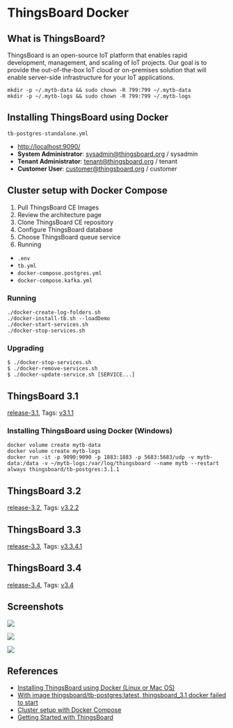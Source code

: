 # ThingsBoard Docker

## What is ThingsBoard?
ThingsBoard is an open-source IoT platform that enables rapid development, management, and scaling of IoT projects. Our goal is to provide the out-of-the-box IoT cloud or on-premises solution that will enable server-side infrastructure for your IoT applications.

```
mkdir -p ~/.mytb-data && sudo chown -R 799:799 ~/.mytb-data
mkdir -p ~/.mytb-logs && sudo chown -R 799:799 ~/.mytb-logs
```

## Installing ThingsBoard using Docker
`tb-postgres-standalone.yml`

- [http://localhost:9090/](http://localhost:9090/)
- **System Administrator**: sysadmin@thingsboard.org / sysadmin
- **Tenant Administrator**: tenant@thingsboard.org / tenant
- **Customer User**: customer@thingsboard.org / customer

## Cluster setup with Docker Compose
1. Pull ThingsBoard CE Images
2. Review the architecture page
3. Clone ThingsBoard CE repository
4. Configure ThingsBoard database
5. Choose ThingsBoard queue service
6. Running

- `.env`
- `tb.yml`
- `docker-compose.postgres.yml`
- `docker-compose.kafka.yml`

### Running
```
./docker-create-log-folders.sh
./docker-install-tb.sh --loadDemo
./docker-start-services.sh
./docker-stop-services.sh
```

### Upgrading
```
$ ./docker-stop-services.sh
$ ./docker-remove-services.sh
$ ./docker-update-service.sh [SERVICE...]
```

## ThingsBoard 3.1
[release-3.1](https://github.com/thingsboard/thingsboard/tree/release-3.1), Tags: [v3.1.1](https://github.com/thingsboard/thingsboard/releases/tag/v3.1.1)

### Installing ThingsBoard using Docker (Windows)
```
docker volume create mytb-data
docker volume create mytb-logs
docker run -it -p 9090:9090 -p 1883:1883 -p 5683:5683/udp -v mytb-data:/data -v ~/mytb-logs:/var/log/thingsboard --name mytb --restart always thingsboard/tb-postgres:3.1.1
```

## ThingsBoard 3.2
[release-3.2](https://github.com/thingsboard/thingsboard/tree/release-3.2), Tags: [v3.2.2](https://github.com/thingsboard/thingsboard/releases/tag/v3.2.2)

## ThingsBoard 3.3
[release-3.3](https://github.com/thingsboard/thingsboard/tree/release-3.3), Tags: [v3.3.4.1](https://github.com/thingsboard/thingsboard/releases/tag/v3.3.4.1)

## ThingsBoard 3.4
[release-3.4](https://github.com/thingsboard/thingsboard/tree/release-3.4), Tags: [v3.4](https://github.com/thingsboard/thingsboard/releases/tag/v3.4)

## Screenshots
![](https://thingsboard.io/images/helloworld/hello-world-step-1-item-1.png)

![](https://thingsboard.io/images/helloworld/hello-world-step-1-item-2.png)

![](https://thingsboard.io/images/helloworld/hello-world-step-1-item-3.png)

## References
- [Installing ThingsBoard using Docker (Linux or Mac OS)](https://thingsboard.io/docs/user-guide/install/docker/)
- [With image thingsboard/tb-postgres:latest, thingsboard_3.1 docker failed to start](https://github.com/thingsboard/thingsboard/issues/3347)
- [Cluster setup with Docker Compose](https://thingsboard.io/docs/user-guide/install/cluster/docker-compose-setup/)
- [Getting Started with ThingsBoard](https://thingsboard.io/docs/getting-started-guides/helloworld/)